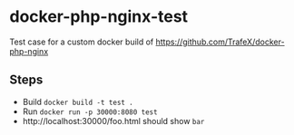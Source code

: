 # docker-php-nginx-test

Test case for a custom docker build of https://github.com/TrafeX/docker-php-nginx

## Steps

- Build `docker build -t test .`
- Run `docker run -p 30000:8080 test`
- http://localhost:30000/foo.html should show `bar`
